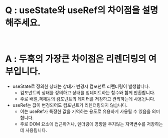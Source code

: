 # Q : useState와 useRef의 차이점을 설명해주세요.

<br />

# A : 두훅의 가장큰 차이점은 리렌더링의 여부입니다.

- useState로 정의한 상태는 상태가 변경시 컴포넌트 리렌더링이 발생합니다.
  - 컴포넌트의 상태를 정의하고 상태를 업데이트하는 함수와 함께 반환합니다.
  - 주로 배열,객체등의 컴포넌트의 데이터를 저장하고 관리하는데 사용됩니다.
- useRef는 값이 변경되어도 컴포넌트가 리렌더링되지 않습니다.
  - 이는 useRef가 특정한 값을 기억하는 용도로 유용하게 사용될 수 있음을 의미합니다.
  - 주로 DOM 요소에 접근하거나, 렌더링에 영향을 주지않는 지역변수를 저장하는데 사용됩니다.
